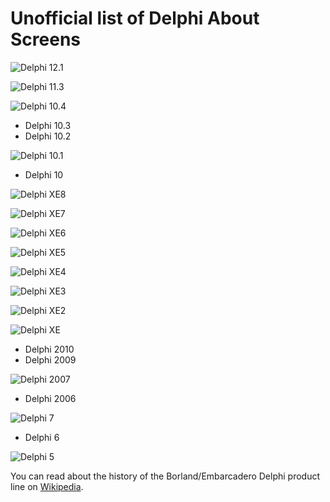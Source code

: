 # Unofficial list of Delphi About Screens

![Delphi 12.1](D12.1.png)

![Delphi 11.3](D11.3.png)

![Delphi 10.4](D10.4.png)

- Delphi 10.3
- Delphi 10.2

![Delphi 10.1](D10.1.png)

- Delphi 10

![Delphi XE8](DXE8.png)

![Delphi XE7](DXE7.png)

![Delphi XE6](DXE6.png)

![Delphi XE5](DXE5.png)

![Delphi XE4](DXE4.png)

![Delphi XE3](DXE3.png)

![Delphi XE2](DXE2.png)

![Delphi XE](DXE.png)

- Delphi 2010
- Delphi 2009

![Delphi 2007](D2007.png)

- Delphi 2006

![Delphi 7](D7.png)

- Delphi 6

![Delphi 5](D5.png)

You can read about the history of the Borland/Embarcadero Delphi product line on [Wikipedia](https://en.wikipedia.org/wiki/History_of_Delphi_(software)).